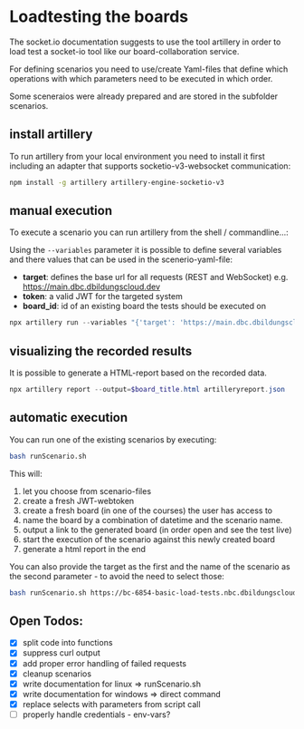 # Loadtesting the boards

The socket.io documentation suggests to use the tool artillery in order to load test a socket-io tool like our board-collaboration service.

For defining scenarios you need to use/create Yaml-files that define which operations with which parameters need to be executed in which order.

Some sceneraios were already prepared and are stored in the subfolder scenarios.

## install artillery

To run artillery from your local environment you need to install it first including an adapter that supports socketio-v3-websocket communication:

```sh
npm install -g artillery artillery-engine-socketio-v3
```

## manual execution

To execute a scenario you can run artillery from the shell / commandline...:

Using the `--variables` parameter it is possible to define several variables and there values that can be used in the scenerio-yaml-file:

- **target**: defines the base url for all requests (REST and WebSocket)
  e.g. https://main.dbc.dbildungscloud.dev
- **token**: a valid JWT for the targeted system
- **board_id**: id of an existing board the tests should be executed on

```powershell
npx artillery run --variables "{'target': 'https://main.dbc.dbildungscloud.dev', 'token': 'eJ....', 'board_id': '668d0e03bf3689d12e1e86fb' }" './scenarios/3users.yml' --output artilleryreport.json
```

## visualizing the recorded results

It is possible to generate a HTML-report based on the recorded data.

```powershell
npx artillery report --output=$board_title.html artilleryreport.json
```

## automatic execution

You can run one of the existing scenarios by executing:

```bash
bash runScenario.sh
```

This will:

1. let you choose from scenario-files
2. create a fresh JWT-webtoken
3. create a fresh board (in one of the courses) the user has access to
4. name the board by a combination of datetime and the scenario name.
5. output a link to the generated board (in order open and see the test live)
6. start the execution of the scenario against this newly created board
7. generate a html report in the end

You can also provide the target as the first and the name of the scenario as the second parameter - to avoid the need to select those:

```bash
bash runScenario.sh https://bc-6854-basic-load-tests.nbc.dbildungscloud.dev 3users
```

## Open Todos:

- [x] split code into functions
- [x] suppress curl output
- [x] add proper error handling of failed requests
- [x] cleanup scenarios
- [x] write documentation for linux => runScenario.sh
- [x] write documentation for windows => direct command
- [x] replace selects with parameters from script call
- [ ] properly handle credentials - env-vars?
